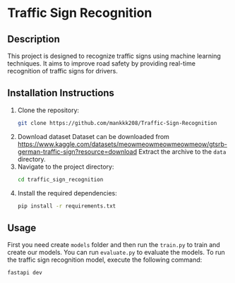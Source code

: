 # Traffic Sign Recognition

## Description
This project is designed to recognize traffic signs using machine learning techniques. It aims to improve road safety by providing real-time recognition of traffic signs for drivers.

## Installation Instructions
1. Clone the repository:
   ```bash
   git clone https://github.com/mankkk208/Traffic-Sign-Recognition
   ```
2. Download dataset 
   Dataset can be downloaded from https://www.kaggle.com/datasets/meowmeowmeowmeowmeow/gtsrb-german-traffic-sign?resource=download
   Extract the archive to the `data` directory.
3. Navigate to the project directory:
   ```bash
   cd traffic_sign_recognition
   ```
4. Install the required dependencies:
   ```bash
   pip install -r requirements.txt
   ```

## Usage
First you need create `models` folder and then run the `train.py` to train and create our models.
You can run `evaluate.py` to evaluate the models.
To run the traffic sign recognition model, execute the following command:
```bash
fastapi dev
```
